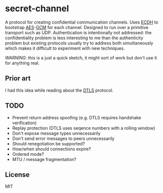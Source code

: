 # secret-channel
A protocol for creating confidential communication channels. Uses [ECDH](https://en.wikipedia.org/wiki/Elliptic_curve_Diffie%E2%80%93Hellman) to bootstrap [AES](https://en.wikipedia.org/wiki/Advanced_Encryption_Standard)-[GCM](https://en.wikipedia.org/wiki/Galois/Counter_Mode) for each channel. Designed to run over a primitive transport such as UDP. Authentication is intentionally not addressed: the confidentiality problem is less interesting to me than the authenticity problem but existing protocols usually try to address both simultaneously which makes it difficult to experiment with new techniques.

*WARNING*: this is a just a quick sketch, it might sort of work but don't use it for anything real.

## Prior art
I had this idea while reading about the [DTLS](https://tools.ietf.org/html/rfc6347) protocol.

## TODO
* Prevent return address spoofing (e.g. DTLS requires handshake verification)
* Replay protection (DTLS uses seqence numbers with a rolling window)
* Don't expose message types unnecessarily
* Don't send error messages to peers unnecessarily
* Should renegotiation be supported?
* How/when should connections expire?
* Ordered mode?
* MTU / message fragmentation?

## License
MIT
